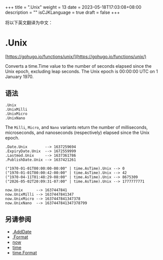 +++
title = ".Unix"
weight = 13
date = 2023-05-18T17:03:08+08:00
description = ""
isCJKLanguage = true
draft = false
+++

将以下英文翻译为中文：
# .Unix

[https://gohugo.io/functions/unix/](https://gohugo.io/functions/unix/)

Converts a time.Time value to the number of seconds elapsed since the Unix epoch, excluding leap seconds. The Unix epoch is 00:00:00 UTC on 1 January 1970.

## 语法

```
.Unix
.UnixMilli
.UnixMicro
.UnixNano
```

The `Milli`, `Micro`, and `Nano` variants return the number of milliseconds, microseconds, and nanoseconds (respectively) elapsed since the Unix epoch.

```go-html-template
.Date.Unix        --> 1637259694
.ExpiryDate.Unix  --> 1672559999
.Lastmod.Unix     --> 1637361786
.PublishDate.Unix --> 1637421261

("1970-01-01T00:00:00-00:00" | time.AsTime).Unix --> 0
("1970-01-01T00:00:42-00:00" | time.AsTime).Unix --> 42
("1970-04-11T01:48:29-08:00" | time.AsTime).Unix --> 8675309
("2026-05-02T20:09:31-07:00" | time.AsTime).Unix --> 1777777771

now.Unix      --> 1637447841
now.UnixMilli --> 1637447841347
now.UnixMicro --> 1637447841347378
now.UnixNano  --> 1637447841347378799
```

## 另请参阅

- [.AddDate](https://gohugo.io/functions/adddate/)
- [.Format](https://gohugo.io/functions/format/)
- [now](https://gohugo.io/functions/now/)
- [time](https://gohugo.io/functions/time/)
- [time.Format](https://gohugo.io/functions/dateformat/)
